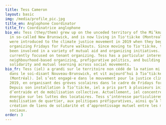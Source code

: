 ```yaml
---
title: Tess Cameron
layout: basic
img: /media/profile_pic.jpg
title_en: Anglophone Coordinator
title_fr: Coordinatrice anglophone
bio_en: Tess (they/them) grew up on the unceded territory of the Mi’kmaq people
  in so-called New Brunswick, and is now living in Tio'tià:ke (Montreal). They
  were introduced to the climate justice movement in 2019 when they began
  organizing Fridays for Future walkouts. Since moving to Tio'tià:ke, they have
  been involved in a variety of mutual aid and organizing initiatives. They are
  currently focused on tenant organizing. Tess has a particular interest in
  neighbourhood-based organizing, prefigurative politics, and building ties of
  solidarity and mutual learning across social movements.
bio_fr: Tess (iel) a grandi sur le territoire non cédé de la nation mi’kmaq,
  dans le soi-disant Nouveau-Brunswick, et vit aujourd’hui à Tio’tià:ke
  (Montréal). Iel s’est engagé·e dans le mouvement pour la justice climatique en
  2019, en organisant des grèves scolaires dans le cadre de Fridays for Future.
  Depuis son installation à Tio’tià:ke, iel a pris part à plusieurs initiatives
  d’entraide et de mobilisation collective. Actuellement, iel concentre son
  énergie sur les luttes des locataires. Tess s’intéresse particulièrement à la
  mobilisation de quartier, aux politiques préfiguratives, ainsi qu’à la
  création de liens de solidarité et d’apprentissage mutuel entre les mouvements
  sociaux.
order: 3
---
```

